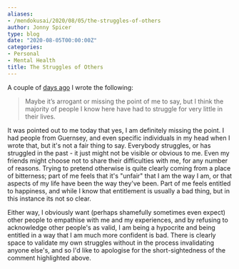 ```yaml
---
aliases:
- /mendokusai/2020/08/05/the-struggles-of-others
author: Jonny Spicer
type: blog
date: "2020-08-05T00:00:00Z"
categories:
- Personal
- Mental Health
title: The Struggles of Others
---
```

A couple of [days ago](/blog/mental-health-in-public) I wrote the following:

> Maybe it’s arrogant or missing the point of me to say, but I think the majority of people I know here have had to struggle for very little in their lives.

It was pointed out to me today that yes, I am definitely missing the point. I had people from Guernsey, and even specific individuals in my head when I wrote that, but it's
not a fair thing to say. Everybody struggles, or has struggled in the past - it just might not be visible or obvious to me. Even my friends might choose not to share their difficulties
with me, for any number of reasons. Trying to pretend otherwise is quite clearly coming from a place of bitterness; part of me feels that it's "unfair" that I am the way I am, or
that aspects of my life have been the way they've been. Part of me feels entitled to happiness, and while I know that entitlement is usually a bad thing, but in this instance its
not so clear.

Either way, I obviously want (perhaps shamefully sometimes even expect) other people to empathise with me and my experiences, and by refusing to acknowledge other people's as valid,
I am being a hypocrite and being entitled in a way that I am much more confident is bad. There is clearly space to validate my own struggles without in the process invalidating
anyone else's, and so I'd like to apologise for the short-sightedness of the comment highlighted above.
